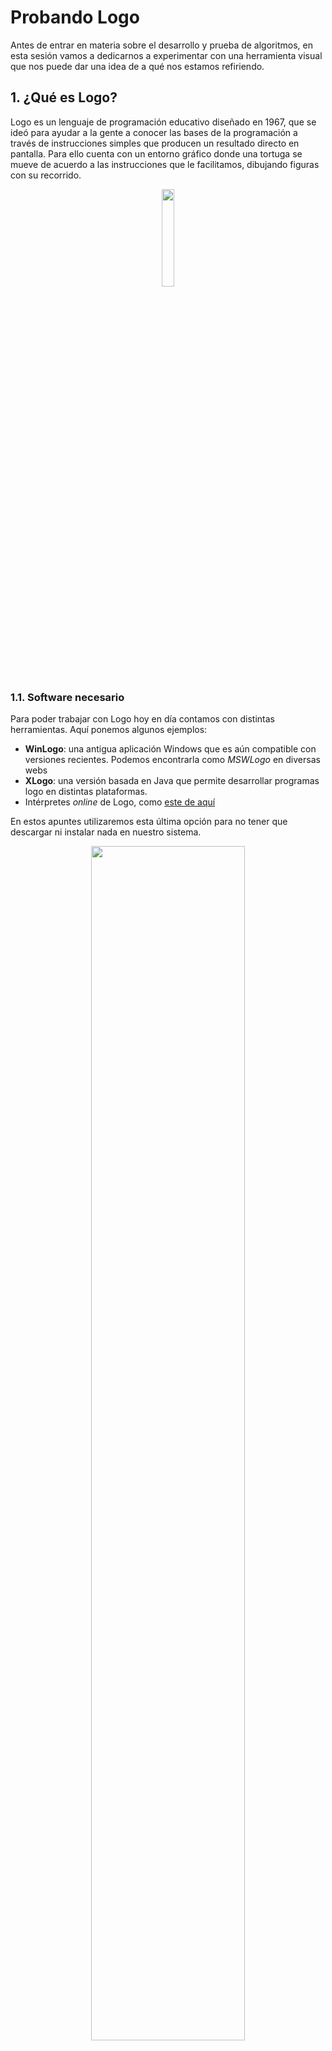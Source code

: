 # Probando Logo

Antes de entrar en materia sobre el desarrollo y prueba de algoritmos, en esta sesión vamos a dedicarnos a experimentar con una herramienta visual que nos puede dar una idea de a qué nos estamos refiriendo.

## 1. ¿Qué es Logo?

Logo es un lenguaje de programación educativo diseñado en 1967, que se ideó para ayudar a la gente a conocer las bases de la programación a través de instrucciones simples que producen un resultado directo en pantalla. Para ello cuenta con un entorno gráfico donde una tortuga se mueve de acuerdo a las instrucciones que le facilitamos, dibujando figuras con su recorrido.

<div align="center">
    <img src="/algoritmia/img/logo_01.png" width="20%">
</div>

### 1.1. Software necesario

Para poder trabajar con Logo hoy en día contamos con distintas herramientas. Aquí ponemos algunos ejemplos:

* **WinLogo**: una antigua aplicación Windows que es aún compatible con versiones recientes. Podemos encontrarla como *MSWLogo* en diversas webs
* **XLogo**: una versión basada en Java que permite desarrollar programas logo en distintas plataformas. 
* Intérpretes *online* de Logo, como [este de aquí](https://calormen.com/jslogo/)

En estos apuntes utilizaremos esta última opción para no tener que descargar ni instalar nada en nuestro sistema.

<div align="center">
    <img src="/algoritmia/img/logo_02.png" width="70%">
</div>

En la parte inferior hay un cuadro donde escribiremos las instrucciones para mover a la tortuga por el área principal.

## 2. Instrucciones básicas de movimiento

Logo dispone de este conjunto de instrucciones básicas para mover la tortuga:

<table style="border:1px solid black;border-collapse:collapse;" width="100%">
    <tr>
        <th>Abreviat.</th><th>Instrucción</th><th>Descripción</th><th>Ejemplo</th>
    </tr>
    <tr>
        <td align="center"><strong>fd</strong></td>
        <td align="center"><strong>forward</strong></td>
        <td>Avanza la tortuga el número de pasos indicado</td>
        <td><strong>fd 50</strong></td>
    </tr>
    <tr>
        <td align="center"><strong>bk</strong></td>
        <td align="center"><strong>backward</strong></td>
        <td>Retrocede la tortuga el número de pasos indicado</td>
        <td><strong>bk 20</strong></td>
    </tr>
    <tr>
        <td align="center"><strong>rt</strong></td>
        <td align="center"><strong>right</strong></td>
        <td>Gira a la derecha el número de grados indicado</td>
        <td><strong>rt 90</strong></td>
    </tr>
    <tr>
        <td align="center"><strong>lt</strong></td>
        <td align="center"><strong>left</strong></td>
        <td>Gira a la izquierda el número de grados indicado</td>
        <td><strong>lt 45</strong></td>
    </tr>
    <tr>
        <td align="center"><strong>cs</strong></td>
        <td align="center"><strong>clearscreen</strong></td>
        <td>Borra el lienzo de dibujo y resitúa a la tortuga en el centro</td>
        <td><strong>cs</strong></td>
    </tr>
    <tr>
        <td align="center"><strong>st</strong></td>
        <td align="center"><strong>showturtle</strong></td>
        <td>Muestra la tortuga</td>
        <td><strong>st</strong></td>
    </tr>
    <tr>
        <td align="center"><strong>ht</strong></td>
        <td align="center"><strong>hideturtle</strong></td>
        <td>Oculta la tortuga</td>
        <td><strong>ht</strong></td>
    </tr>
    <tr>
        <td align="center"><strong>pu</strong></td>
        <td align="center"><strong>penup</strong></td>
        <td>Sube el lápiz (para no dibujar mientras se mueve la tortuga)</td>
        <td><strong>pu</strong></td>
    </tr>
    <tr>
        <td align="center"><strong>pd</strong></td>
        <td align="center"><strong>pendown</strong></td>
        <td>Baja el lápiz (para dibujar mientras se mueve la tortuga)</td>
        <td><strong>pd</strong></td>
    </tr>
    <tr>
        <td align="center"><strong>setpos</strong></td>
        <td align="center"><strong>&nbsp;</strong></td>
        <td>Coloca a la tortuga en las coordenadas que indiquemos (basándonos en el centro del lienzo)</td>
        <td><strong>setpos [50 10]</strong></td>
    </tr>
</table>

Podemos escribir más de una instrucción seguida en el recuadro inferior, separadas por espacios, y pulsando *Intro* se ejecutan todas en el orden indicado. Por ejemplo:

```
fd 40 rt 90 fd 50
```

Además, podemos utilizar los cursores de flecha arriba/abajo para movernos por el historial de instrucciones escritas y volverlas a ejecutar si queremos.

> **Ejercicio 1:**
> 
> Utiliza las instrucciones anteriores para dibujar estas dos figuras. Puedes guardarte después las instrucciones elegidas en ficheros de texto para tenerlas disponibles.
>
> <div align="center">
>    <img src="/algoritmia/img/logo_03.png" width="80%">
> </div>

## 3. Colores y tamaños

Podemos también cambiar colores o grosor del trazo, y rellenar figuras siempre que estén cerradas. Aquí tenemos las instrucciones correspondientes:

<table style="border:1px solid black;border-collapse:collapse;" width="100%">
    <tr>
        <th>Abreviat.</th><th>Instrucción</th><th>Descripción</th><th>Ejemplo</th>
    </tr>
    <tr>
        <td align="center"><strong>setpc</strong></td>
        <td align="center"><strong>setpencolor</strong></td>
        <td>Establece el color del trazo en formato RGB</td>
        <td><strong>setpc [255 0 0]</strong></td>
    </tr>
    <tr>
        <td align="center"><strong>setpw</strong></td>
        <td align="center"><strong>setpenwidth</strong></td>
        <td>Establece el grosor del trazo</td>
        <td><strong>setpw 10</strong></td>
    </tr>
    <tr>
        <td align="center"><strong>fill</strong></td>
        <td align="center"><strong>&nbsp;</strong></td>
        <td>Rellena el área cerrada donde se encuentra actualmente la tortuga (debemos colocarla DENTRO de un área cerrada previamente)</td>
        <td><strong>fill</strong></td>
    </tr>
</table>

> **Ejercicio 2:**
> 
> Trata de crear este pentágono con color azul. PISTA: si sumamos todos los ángulos internos de un pentágono, suman 540 grados.
> 
> <div align="center">
>    <img src="/algoritmia/img/logo_04.png" width="20%">
> </div>

## 4. Repetir instrucciones

Habrás comprobado con algún ejercicio anterior que necesitas repetir varias instrucciones varias veces para conseguir la figura deseada. La pregunta que deberías hacerte es... ¿es necesaria esa repetición? Afortunadamente la respuesta es *no*.

Logo dispone de la instrucción `repeat` que nos va a permitir repetir un conjunto de instrucciones un número determinado de veces. Estas instrucciones a repetir las debemos poner entre corchetes tras la instruccion *repeat* en sí, como en este ejemplo que dibuja un cuadrado de lado 100:

```
repeat 4 [fd 100 rt 90]
```

> **Ejercicio 3:**
> 
> Utilizando la instrucción *repeat* junto con otras que hemos visto anteriormente, trata de reproducir estas figuras:
>
> <div align="center">
>    <img src="/algoritmia/img/logo_05.png" width="80%">
> </div>

## 5. Utilizar variables

En Logo podemos emplear variables para guardar datos que queramos utilizar más adelante en el programa, o cuyo valor queramos modificar durante la ejecución. Usamos la instrucción `make` para ello, indicando el nombre de la variable tras las comillas dobles:

```
make "numero 10
```

Si queremos utilizar esa variable en nuestro código pondremos el nombre precedido de dos puntos `:`, como en este ejemplo:

```
fd :numero
```

También podemos reutilizar la instrucción *make* para modificar el valor previo de una variable:

```
make "numero :numero + 10
```

> **Ejercicio 4:**
> 
> Utilizando variables y bucles, trata de representar estas figuras:
> 
> <div align="center">
>    <img src="/algoritmia/img/logo_06.png" width="70%">
> </div>
>
> **AYUDA**: para dibujar un círculo, podemos avanzar una pequeña cantidad y girar un pequeño número de grados, y repetir esto un número de veces, como aquí: `repeat 120 [fd 1 rt 3]`. Si aumentamos el paso o reducimos el ángulo obtenemos un círculo más grande, y la operación contraria (reducir el paso o aumentar el ángulo) nos dará un círculo más pequeño. 

## 5. Introducción a las funciones

En el ejercicio anterior habrás comprobado que necesitamos repetir un conjunto de instrucciones varias veces, cambiando el valor de una variable (por ejemplo, el ángulo a girar). También es posible "ahorrarnos" repetir estas estructuras en el código englobando el conjunto de instrucciones en un módulo llamado normalmente *función*. Simplemente le tenemos que dar un nombre a ese grupo de instrucciones y, cada vez que queramos ejecutarlo, invocamos ese nombre en el programa:

```
TO cuadrado
   repeat 4 [fd 100 rt 90]
END
```

Si queremos dibujar un cuadrado en nuestro programa usando esta función sólo tenemos que hacer lo siguiente:

```
cuadrado
```

Además, podemos facilitar a esta función unas variables que utilizar:

```
TO cuadrado :tamano
   repeat 4 [fd :tamano rt 90]
END
```

Esta función va a dibujar un cuadrado del tamaño que indiquemos cuando invoquemos ese código. Aquí dibujamos cuadrados de distintos tamaños:

```
cuadrado 50
cuadrado 100
cuadrado 150
```

Obtendremos esta imagen como resultado:

<div align="center">
    <img src="/algoritmia/img/logo_07.png" width="20%">
</div>

> **Ejercicio 4:**
> 
> Trata de dibujar estas figuras empleando funciones:
> 
> <div align="center">
>    <img src="/algoritmia/img/logo_08.png" width="60%">
> </div>
